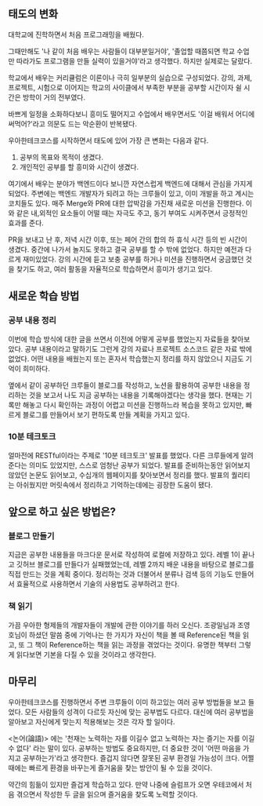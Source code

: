 ## 태도의 변화

대학교에 진학하면서 처음 프로그래밍을 배웠다.

그때만해도 '나 같이 처음 배우는 사람들이 대부분일거야', '졸업할 때쯤되면 학교 수업만 따라가도 프로그램을 만들 실력이 있을거야'라고 생각했다. 하지만 실제로는 달랐다.

학교에서 배우는 커리큘럼은 이론이나 극히 일부분의 실습으로 구성되었다. 강의, 과제, 프로젝트, 시험으로 이어지는 학교의 사이클에서 부족한 부분을 공부할 시간이자 쉴 시간은 방학이 거의 전부였다.

바쁘게 일정을 소화하다보니 흥미도 떨어지고 수업에서 배우면서도 '이걸 배워서 어디에 써먹어?'라고 의문도 드는 악순환이 반복됐다. 

우아한테크코스를 시작하면서 태도에 있어 가장 큰 변화는 다음과 같다.

1. 공부의 목표와 목적이 생겼다.
2. 개인적인 공부를 할 흥미와 시간이 생겼다.

여기에서 배우는 분야가 백엔드이다 보니깐 자연스럽게 백엔드에 대해서 관심을 가지게 되었다. 주변에는 백엔드 개발자가 되려고 하는 크루들이 있고, 이미 개발을 하고 계시는 코치들도 있다. 매주 Merge와 PR에 대한 압박감을 가진채 새로운 미션을 진행한다. 이와 같은 내,외적인 요소들이 어떨 때는 자극도 주고, 동기 부여도 시켜주면서 긍정적인 효과를 준다.

PR을 보내고 난 후, 저녁 시간 이후, 또는 페어 간의 합의 하 휴식 시간 등의 빈 시간이 생겼다. 중간에 나가서 놀지도 못하고 결국 공부를 할 수 밖에 없었다. 하지만 예전과 다르게 재미있었다. 강의 시간에 듣고 보충 공부를 하거나 미션을 진행하면서 궁금했던 것을 찾기도 하고, 여러 활동을 자율적으로 학습하면서 흥미가 생기고 있다.



## 새로운 학습 방법

### 공부 내용 정리

이번에 학습 방식에 대한 글을 쓰면서 이전에 어떻게 공부를 했었는지 자료들을 찾아보았다. 공부 내용이라고 말하기도 그런게 강의 자료나 프로젝트 소스코드 같은 자료 밖에 없었다. 어떤 내용을 배웠는지 또는 혼자서 학습했는지 정리를 하지 않았으니 지금도 기억이 희미하다.

옆에서 같이 공부하던 크루들이 블로그를 작성하고, 노션을 활용하여 공부한 내용을 정리하는 것을 보고서 나도 지금 공부하는 내용을 기록해야겠다는 생각을 했다. 현재는 기록만 해놓고 다시 확인하는 과정이 어렵고 미션을 진행하느라 복습을 못하고 있지만, 빠르게 블로그를 만들어서 보기 편하도록 만들 계획을 가지고 있다.



### 10분 테크토크

얼마전에 RESTful이라는 주제로 '10분 테크토크' 발표를 했었다. 다른 크루들에게 알려준다는 의미도 있었지만, 스스로 엄청난 공부가 되었다. 발표를 준비하는동안 읽어보지 않았던 논문도 읽어보고, 수십개의 웹페이지를 찾아보면서 정리를 했다. 발표의 퀄리티는 아쉬웠지만 머릿속에서 정리하고 기억하는데에는 굉장한 도움이 됐다.



## 앞으로 하고 싶은 방법은?

### 블로그 만들기

지금은 공부한 내용들을 마크다운 문서로 작성하여 로컬에 저장하고 있다. 레벨 1이 끝나고 깃허브 블로그를 만들다가 실패했었는데, 레벨 2까지 배운 내용을 바탕으로 블로그를 직접 만드는 것을 계획 중이다. 정리하는 것과 더불어서 분류나 검색 등의 기능도 만들어서 효율적으로 사용하면서 기술의 사용법도 공부하려고 한다.



### 책 읽기

가끔 우아한 형제들의 개발자들이 개발에 관한 이야기를 하러 오신다. 조광일님과 조영호님이 하셨던 말씀 중에 기억나는 한 가지가 자신이 책을 볼 때 Reference된 책을 읽고, 또 그 책이 Reference하는 책을 읽는 과정을 겪었다는 것이다. 유명한 책부터 그렇게 읽다보면 기본을 다질 수 있을 것이라고 생각한다.



## 마무리

우아한테크코스를 진행하면서 주변 크루들이 이미 하고있는 여러 공부 방법들을 보고 들었다. 모든 사람들의 성격이 다르듯 자신에 맞는 공부법도 다르다. 대신에 여러 공부법을 알아보고 자신에게 맞는지 적용해보는 것은 각자 할 일이다.

<논어(論語)> 에는 '천재는 노력하는 자를 이길수 없고 노력하는 자는 즐기는 자를 이길 수 없다'  라는 말이 있다.  공부하는 방법도 중요하지만, 더 중요한 것이 '어떤 마음을 가지고 공부하는가'라고 생각한다. 즐겁지 않다면 잘못된 공부 환경일 가능성이 크다. 어쩔 때에는 빠르게 환경을 바꾸는게 즐거움을 찾는 방안이 될 수 있을 것이다. 

약간의 힘듦이 있지만 즐겁게 학습하고 있다. 만약 나중에 슬럼프가 오면 우테코에서 처음 겪으면서 작성한 두 글을 읽으며 즐거움을 찾도록 노력할 것이다.

